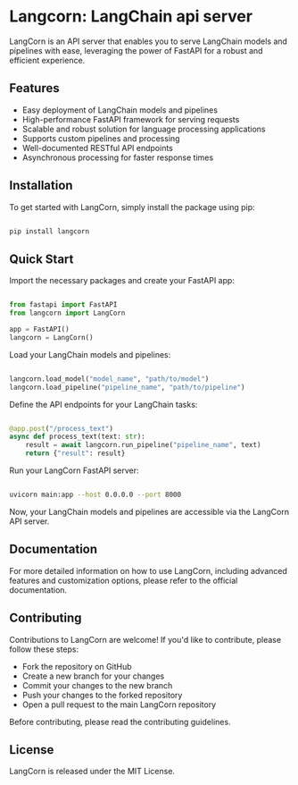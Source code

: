 # Langcorn: LangChain api server

LangCorn is an API server that enables you to serve LangChain models and pipelines with ease, leveraging the power of FastAPI for a robust and efficient experience.

## Features

- Easy deployment of LangChain models and pipelines
- High-performance FastAPI framework for serving requests
- Scalable and robust solution for language processing applications
- Supports custom pipelines and processing
- Well-documented RESTful API endpoints
- Asynchronous processing for faster response times

## Installation

To get started with LangCorn, simply install the package using pip:
```bash

pip install langcorn
```
## Quick Start

Import the necessary packages and create your FastAPI app:

```python

from fastapi import FastAPI
from langcorn import LangCorn

app = FastAPI()
langcorn = LangCorn()
```
Load your LangChain models and pipelines:

```python

langcorn.load_model("model_name", "path/to/model")
langcorn.load_pipeline("pipeline_name", "path/to/pipeline")
```
Define the API endpoints for your LangChain tasks:

```python

@app.post("/process_text")
async def process_text(text: str):
    result = await langcorn.run_pipeline("pipeline_name", text)
    return {"result": result}
```


Run your LangCorn FastAPI server:
```bash

uvicorn main:app --host 0.0.0.0 --port 8000
```
Now, your LangChain models and pipelines are accessible via the LangCorn API server.
## Documentation

For more detailed information on how to use LangCorn, including advanced features and customization options, please refer to the official documentation.

## Contributing

Contributions to LangCorn are welcome! If you'd like to contribute, please follow these steps:

- Fork the repository on GitHub
- Create a new branch for your changes
- Commit your changes to the new branch
- Push your changes to the forked repository
- Open a pull request to the main LangCorn repository

Before contributing, please read the contributing guidelines.
## License

LangCorn is released under the MIT License.
